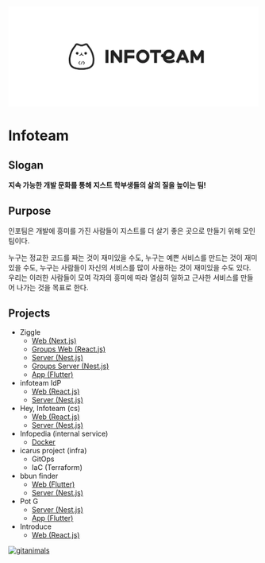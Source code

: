 <!-- markdownlint-disable MD041 -->
![banner](../asset/infoteam.webp)

# Infoteam

## Slogan

**지속 가능한 개발 문화를 통해 지스트 학부생들의 삶의 질을 높이는 팀!**

## Purpose

인포팀은 개발에 흥미를 가진 사람들이 지스트를 더 살기 좋은 곳으로 만들기 위해 모인 팀이다.  
  
누구는 정교한 코드를 짜는 것이 재미있을 수도, 누구는 예쁜 서비스를 만드는 것이 재미있을 수도, 누구는 사람들이 자신의 서비스를 많이 사용하는 것이 재미있을 수도 있다. 우리는 이러한 사람들이 모여 각자의 흥미에 따라 열심히 일하고 근사한 서비스를 만들어 나가는 것을 목표로 한다.

## Projects

- Ziggle
  - [Web (Next.js)](https://github.com/gsainfoteam/ziggle-fe)
  - [Groups Web (React.js)](https://github.com/gsainfoteam/groups-fe)
  - [Server (Nest.js)](https://github.com/gsainfoteam/ziggle-be)
  - [Groups Server (Nest.js)](https://github.com/gsainfoteam/groups-be)
  - [App (Flutter)](https://github.com/gsainfoteam/ziggle-flutter)
- infoteam IdP
  - [Web (React.js)](https://github.com/gsainfoteam/idp-fe)
  - [Server (Nest.js)](https://github.com/gsainfoteam/idp-be)
- Hey, Infoteam (cs)
  - [Web (React.js)](https://github.com/gsainfoteam/hey-developer-fe)
  - [Server (Nest.js)](https://github.com/gsainfoteam/hey-developer-be)
- Infopedia (internal service)
  - [Docker](https://github.com/gsainfoteam/infopedia)
- icarus project (infra)
  - GitOps
  - IaC (Terraform)
- bbun finder
  - [Web (Flutter)](https://github.com/gsainfoteam/bbun-finder-fe)
  - [Server (Nest.js)](https://github.com/gsainfoteam/bbun-finder-be)
- Pot G
  - [Server (Nest.js)](https://github.com/gsainfoteam/potg-be)
  - [App (Flutter)](https://github.com/gsainfoteam/pot-g-flutter)
- Introduce
  - [Web (React.js)](https://github.com/gsainfoteam/introduce-2025)

<a href="https://www.gitanimals.org/">
  <img
    src="https://render.gitanimals.org/guilds/705592583712475563/draw"
    width="600"
    height="300"
    alt="gitanimals"
  />
</a>
